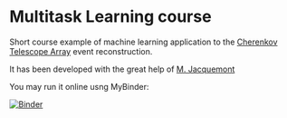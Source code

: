 # Multitask Learning course

Short course example of machine learning application to the [Cherenkov Telescope Array](https://www.cta-observatory.org/) event reconstruction.

It has been developed with the great help of [M. Jacquemont](https://github.com/mikael10j)

You may run it online usng MyBinder:

[![Binder](https://mybinder.org/badge_logo.svg)](https://mybinder.org/v2/gh/vuillaut/cta_mtl_course.git/HEAD)

